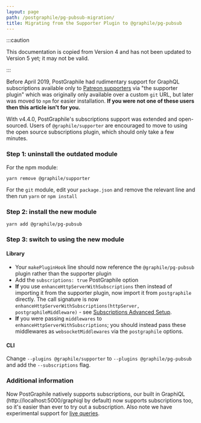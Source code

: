```yaml
---
layout: page
path: /postgraphile/pg-pubsub-migration/
title: Migrating from the Supporter Plugin to @graphile/pg-pubsub
---
```


:::caution

This documentation is copied from Version 4 and has not been updated to Version
5 yet; it may not be valid.

:::

Before April 2019, PostGraphile had rudimentary support for GraphQL
subscriptions available only to
[Patreon supporters](https://graphile.org/sponsor/) via "the supporter plugin"
which was originally only available over a custom `git` URL, but later was moved
to `npm` for easier installation. **If you were not one of these users then this
article isn't for you.**

With v4.4.0, PostGraphile's subscriptions support was extended and open-sourced.
Users of `@graphile/supporter` are encouraged to move to using the open source
subscriptions plugin, which should only take a few minutes.

### Step 1: uninstall the outdated module

For the npm module:

```
yarn remove @graphile/supporter
```

For the `git` module, edit your `package.json` and remove the relevant line and
then run `yarn` or `npm install`

### Step 2: install the new module

```
yarn add @graphile/pg-pubsub
```

### Step 3: switch to using the new module

#### Library

- Your `makePluginHook` line should now reference the `@graphile/pg-pubsub`
  plugin rather than the supporter plugin
- Add the `subscriptions: true` PostGraphile option
- **If** you use `enhanceHttpServerWithSubscriptions` then instead of importing
  it from the supporter plugin, now import it from `postgraphile` directly. The
  call signature is now
  `enhanceHttpServerWithSubscriptions(httpServer, postgraphileMiddleware)` - see
  [Subscriptions Advanced Setup](./subscriptions/#advanced-setup).
- **If** you were passing `middlewares` to `enhanceHttpServerWithSubscriptions`;
  you should instead pass these middlewares as `websocketMiddlewares` via the
  `postgraphile` options.

#### CLI

Change `--plugins @graphile/supporter` to `--plugins @graphile/pg-pubsub` and
add the `--subscriptions` flag.

### Additional information

Now PostGraphile natively supports subscriptions, our built in GraphiQL
(http://localhost:5000/graphiql by default) now supports subscriptions too, so
it's easier than ever to try out a subscription. Also note we have experimental
support for [live queries](./live-queries/).
